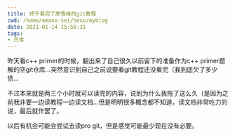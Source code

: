 ```yaml
---
title: 终于看完了廖雪峰的git教程
cwd: /home/amano-sei/hexo/myblog
date: 2021-01-14 15:56:31
tags:
- 日常
---
```


昨天看c\+\+ primer的时候，翻出来了自己很久以前留下的准备作为c\+\+ primer题解的空git仓库...突然意识到自己之前说要看git教程还没看完（我到底欠了多少债...

不过本来就是两三个小时就可以读完的内容，说到为什么我拖了这么久（是因为之前我非要一边读教程一边读文档...但是明明很多概念都不知道，读文档非常吃力的说，最后就作罢了。

以后有机会可能会尝试去读pro git，但是感觉可能最少现在没有必要。

